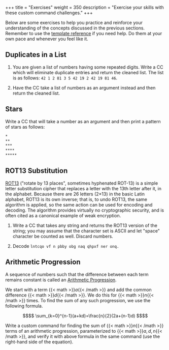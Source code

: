 +++
title = "Exercises"
weight = 350
description = "Exercise your skills with these custom command challenges."
+++

Below are some exercises to help you practice and reinforce your understanding of the concepts discussed in the previous
sections. Remember to use the [template reference](/docs/reference/templates) if you need help. Do them at your own pace
and whenever you feel like it.

## Duplicates in a List

1. You are given a list of numbers having some repeated digits. Write a CC which will eliminate duplicate entries and
   return the cleaned list. The list is as follows: `42 1 2 81 3 5 42 19 2 42 19 81 46`.

2. Have the CC take a list of numbers as an argument instead and then return the cleaned list.

## Stars

Write a CC that will take a number as an argument and then print a pattern of stars as follows:

```txt
*
**
***
****
*****
```

## ROT13 Substitution

[ROT13](https://en.wikipedia.org/wiki/ROT13) ("rotate by 13 places", sometimes hyphenated ROT-13) is a simple letter
substitution cipher that replaces a letter with the 13th letter after it, in the alphabet. Because there are 26 letters
(2×13) in the basic Latin alphabet, ROT13 is its own inverse; that is, to undo ROT13, the same algorithm is applied, so
the same action can be used for encoding and decoding. The algorithm provides virtually no cryptographic security, and
is often cited as a canonical example of weak encryption.

1. Write a CC that takes any string and returns the ROT13 version of the string; you may assume that the character set
   is ASCII and let "space" character be counted as well. Discard numbers.

2. Decode `lntcqo vf n pbby obg naq qhpxf ner onq.`

## Arithmetic Progression

A sequence of numbers such that the difference between each term remains constant is called an
[Arithmetic Progression](https://en.wikipedia.org/wiki/Arithmetic_progression).

We start with a term {{< math >}}$a${{< /math >}} and add the common difference {{< math >}}$d${{< /math >}}. We do this
for {{< math >}}$n${{< /math >}} times. To find the sum of any such progression, we use the following formula.

```math {.text-center}
$$
\sum_{k=0}^{n-1}(a+kd)=\frac{n}{2}(2a+(n-1)d)
$$
```

Write a custom command for finding the sum of {{< math >}}$n${{< /math >}} terms of an arithmetic progression,
parameterized to {{< math >}}$a, d, n${{< /math >}}, and verify it with above formula in the same command (use the
right-hand side of the equation).
